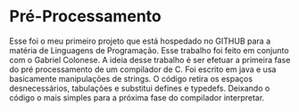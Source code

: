 # Pré-Processamento
Esse foi o meu primeiro projeto que está hospedado no GITHUB para a matéria de Linguagens de Programação.
Esse trabalho foi feito em conjunto com o Gabriel Colonese.
A ideia desse trabalho é ser efetuar a primeira fase do pré processamento de um compilador de C. Foi escrito em java e usa
basicamente manipulações de strings. 
O código retira os espaços desnecessários, tabulações e substitui defines e typedefs. Deixando o código o mais simples para a
próxima fase do compilador interpretar.
